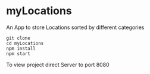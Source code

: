 # myLocations
An App to store Locations sorted by different categories

	git clone 
	cd myLocations
	npm install
	npm start

To view project direct Server to port 8080
